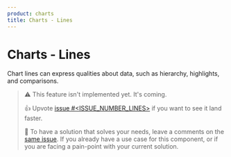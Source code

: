 ```yaml
---
product: charts
title: Charts - Lines
---
```


# Charts - Lines

<p class="description">Chart lines can express qualities about data, such as hierarchy, highlights, and comparisons.</p>

> ⚠️ This feature isn't implemented yet. It's coming.
>
> 👍 Upvote [issue #<ISSUE_NUMBER_LINES>](https://github.com/mui/mui-x/issues/<ISSUE_NUMBER_LINES>) if you want to see it land faster.
> 
> 💬 To have a solution that solves your needs, leave a comments on the [same issue](https://github.com/mui/mui-x/issues/<ISSUE_NUMBER_LINES>).
> If you already have a use case for this component, or if you are facing a pain-point with your current solution.